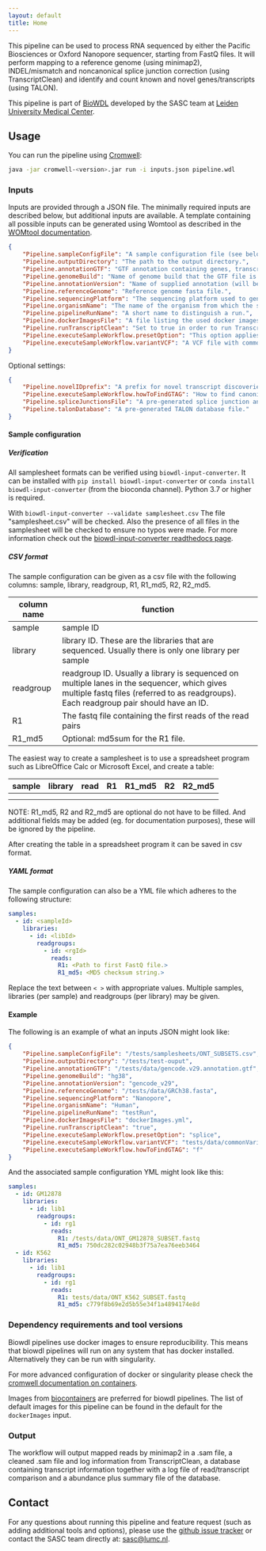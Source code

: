 ```yaml
---
layout: default
title: Home
---
```


This pipeline can be used to process RNA sequenced by either the Pacific Biosciences
or Oxford Nanopore sequencer, starting from FastQ files. It will perform mapping
to a reference genome (using minimap2), INDEL/mismatch and noncanonical splice junction
correction (using TranscriptClean) and identify and count known and
novel genes/transcripts (using TALON).

This pipeline is part of [BioWDL](https://biowdl.github.io/)
developed by the SASC team at [Leiden University Medical Center](https://www.lumc.nl/).

## Usage
You can run the pipeline using
[Cromwell](http://cromwell.readthedocs.io/en/stable/):

```bash
java -jar cromwell-<version>.jar run -i inputs.json pipeline.wdl
```

### Inputs
Inputs are provided through a JSON file. The minimally required inputs are
described below, but additional inputs are available.
A template containing all possible inputs can be generated using
Womtool as described in the
[WOMtool documentation](http://cromwell.readthedocs.io/en/stable/WOMtool/).

```json
{
    "Pipeline.sampleConfigFile": "A sample configuration file (see below).",
    "Pipeline.outputDirectory": "The path to the output directory.",
    "Pipeline.annotationGTF": "GTF annotation containing genes, transcripts, and edges.",
    "Pipeline.genomeBuild": "Name of genome build that the GTF file is based on (ie hg38).",
    "Pipeline.annotationVersion": "Name of supplied annotation (will be used to label data).",
    "Pipeline.referenceGenome": "Reference genome fasta file.",
    "Pipeline.sequencingPlatform": "The sequencing platform used to generate long reads.",
    "Pipeline.organismName": "The name of the organism from which the samples originated.",
    "Pipeline.pipelineRunName": "A short name to distinguish a run.",
    "Pipeline.dockerImagesFile": "A file listing the used docker images.",
    "Pipeline.runTranscriptClean": "Set to true in order to run TranscriptClean, set to false in order to disable TranscriptClean.",
    "Pipeline.executeSampleWorkflow.presetOption": "This option applies multiple options at the same time to minimap2, this should be either 'splice'(directRNA) or 'splice:hq'(cDNA).",
    "Pipeline.executeSampleWorkflow.variantVCF": "A VCF file with common variants should be supplied when running TranscriptClean, this will make sure TranscriptClean does not correct those known variants.",
}
```

Optional settings:
```json
{
    "Pipeline.novelIDprefix": "A prefix for novel transcript discoveries.",
    "Pipeline.executeSampleWorkflow.howToFindGTAG": "How to find canonical splicing sites GT-AG - f: transcript strand; b: both strands; n: no attempt to match GT-AG.",
    "Pipeline.spliceJunctionsFile": "A pre-generated splice junction annotation file.",
    "Pipeline.talonDatabase": "A pre-generated TALON database file."
}
```

#### Sample configuration
##### Verification
All samplesheet formats can be verified using `biowdl-input-converter`. 
It can be installed with `pip install biowdl-input-converter` or 
`conda install biowdl-input-converter` (from the bioconda channel). 
Python 3.7 or higher is required.

With `biowdl-input-converter --validate samplesheet.csv` The file
"samplesheet.csv" will be checked. Also the presence of all files in
the samplesheet will be checked to ensure no typos were made. For more
information check out the [biowdl-input-converter readthedocs page](
https://biowdl-input-converter.readthedocs.io).

##### CSV format
The sample configuration can be given as a csv file with the following 
columns: sample, library, readgroup, R1, R1_md5, R2, R2_md5.

column name | function
---|---
sample | sample ID
library | library ID. These are the libraries that are sequenced. Usually there is only one library per sample
readgroup | readgroup ID. Usually a library is sequenced on multiple lanes in the sequencer, which gives multiple fastq files (referred to as readgroups). Each readgroup pair should have an ID.
R1| The fastq file containing the first reads of the read pairs
R1_md5 | Optional: md5sum for the R1 file.

The easiest way to create a samplesheet is to use a spreadsheet program
such as LibreOffice Calc or Microsoft Excel, and create a table:

sample | library | read | R1 | R1_md5 | R2 | R2_md5
-------|---------|------|----|--------|----|-------
<sampleId>|<libId>|<rgId>|<Path to first FastQ file.>|<MD5 checksum string.>||
<sampleId>|<libId>|<rgId>|<Path to first FastQ file.>|<MD5 checksum string.>||

NOTE: R1_md5, R2 and R2_md5 are optional do not have to be filled. And additional fields may be added (eg. for documentation purposes), these will be ignored by the pipeline.


After creating the table in a spreadsheet program it can be saved in 
csv format.

##### YAML format
The sample configuration can also be a YML file which adheres to the following
structure:

```yml
samples:
  - id: <sampleId>
    libraries:
      - id: <libId>
        readgroups:
          - id: <rgId>
            reads:
              R1: <Path to first FastQ file.>
              R1_md5: <MD5 checksum string.>
```
Replace the text between `< >` with appropriate values. Multiple samples,
libraries (per sample) and readgroups (per library) may be given.

#### Example
The following is an example of what an inputs JSON might look like:

```json
{
    "Pipeline.sampleConfigFile": "/tests/samplesheets/ONT_SUBSETS.csv",
    "Pipeline.outputDirectory": "/tests/test-ouput",
    "Pipeline.annotationGTF": "/tests/data/gencode.v29.annotation.gtf",
    "Pipeline.genomeBuild": "hg38",
    "Pipeline.annotationVersion": "gencode_v29",
    "Pipeline.referenceGenome": "/tests/data/GRCh38.fasta",
    "Pipeline.sequencingPlatform": "Nanopore",
    "Pipeline.organismName": "Human",
    "Pipeline.pipelineRunName": "testRun",
    "Pipeline.dockerImagesFile": "dockerImages.yml",
    "Pipeline.runTranscriptClean": "true",
    "Pipeline.executeSampleWorkflow.presetOption": "splice",
    "Pipeline.executeSampleWorkflow.variantVCF": "tests/data/commonVariants.vcf",
    "Pipeline.executeSampleWorkflow.howToFindGTAG": "f"
}
```

And the associated sample configuration YML might look like this:
```yml
samples:
  - id: GM12878
    libraries:
      - id: lib1
        readgroups:
          - id: rg1
            reads:
              R1: /tests/data/ONT_GM12878_SUBSET.fastq
              R1_md5: 750dc282c02948b3f75a7ea76eeb3464
  - id: K562
    libraries:
      - id: lib1
        readgroups:
          - id: rg1
            reads:
              R1: tests/data/ONT_K562_SUBSET.fastq
              R1_md5: c779f8b69e2d5b55e34f1a4894174e8d
```

### Dependency requirements and tool versions
Biowdl pipelines use docker images to ensure  reproducibility. This
means that biowdl pipelines will run on any system that has docker
installed. Alternatively they can be run with singularity.

For more advanced configuration of docker or singularity please check
the [cromwell documentation on containers](
https://cromwell.readthedocs.io/en/stable/tutorials/Containers/).

Images from [biocontainers](https://biocontainers.pro) are preferred for
biowdl pipelines. The list of default images for this pipeline can be
found in the default for the `dockerImages` input.

### Output
The workflow will output mapped reads by minimap2 in a .sam file, a
cleaned .sam file and log information from TranscriptClean, a database
containing transcript information together with a log file of
read/transcript comparison and a abundance plus summary file of the database.

## Contact
<p>
  <!-- Obscure e-mail address for spammers -->
For any questions about running this pipeline and feature request (such as
adding additional tools and options), please use the
<a href='https://github.com/biowdl/TALON-WDL/issues'>github issue tracker</a>
or contact the SASC team directly at: 
<a href='&#109;&#97;&#105;&#108;&#116;&#111;&#58;&#115;&#97;&#115;&#99;&#64;&#108;&#117;&#109;&#99;&#46;&#110;&#108;'>
&#115;&#97;&#115;&#99;&#64;&#108;&#117;&#109;&#99;&#46;&#110;&#108;</a>.
</p>
